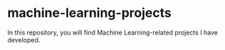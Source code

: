 # machine-learning-projects
In this repository, you will find Machine Learning-related projects I have developed.
